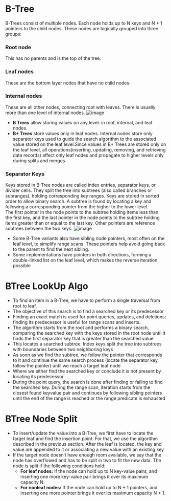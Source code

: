 # B-Tree
B-Trees consist of multiple nodes. Each node holds up to N keys and N + 1 pointers to the child nodes. These nodes are logically grouped into three groups:  
### Root node
This has no parents and is the top of the tree.
### Leaf nodes
These are the bottom layer nodes that have no child nodes.
### Internal nodes
These are all other nodes, connecting root with leaves. There is usually more than one level of internal nodes.
![image](https://github.com/yadavraganu/databases/assets/77580939/8548a111-8b4d-4b96-9123-c9ee9a9188a2)
- __B Trees__ allow storing values on any level: in root, internal, and leaf nodes.
- __B+ Trees__ store values only in leaf nodes. Internal nodes store only separator keys used to guide the search algorithm to the associated value stored on the leaf level.Since values in B+ Trees are stored only on the leaf level, all operations(inserting, updating, removing, and retrieving data records) affect only leaf nodes and propagate to higher levels only during splits and merges.

### Separator Keys
Keys stored in B-Tree nodes are called index entries, separator keys, or divider cells. They split the tree into subtrees (also called branches or subranges), holding corresponding key ranges. Keys are stored in sorted order to allow binary search. A subtree is found by locating a key and following a corresponding pointer from the higher to the lower level.  
The first pointer in the node points to the subtree holding items less than the first key, and the last pointer in the node points to the subtree holding items greater than or equal to the last key. Other pointers are reference subtrees between the two keys.
![image](https://github.com/yadavraganu/databases/assets/77580939/6c218ae5-e5d0-42b9-aca8-322017fc02e2)
 - Some B-Tree variants also have sibling node pointers, most often on the leaf level, to simplify range scans. These pointers help avoid going back to the parent to find the next sibling.
 - Some implementations have pointers in both directions, forming a double-linked list on the leaf level, which makes the reverse iteration possible
# BTree LookUp Algo
- To find an item in a B-Tree, we have to perform a single traversal from root to leaf.
- The objective of this search is to find a searched key or its predecessor
- Finding an exact match is used for point queries, updates, and deletions; finding its predecessor is useful for range scans and inserts.
- The algorithm starts from the root and performs a binary search, comparing the searched key with the keys stored in the root node until it finds the first separator key that is greater than the searched value
- This locates a searched subtree. Index keys split the tree into subtrees with boundaries between two neighboring keys
- As soon as we find the subtree, we follow the pointer that corresponds to it and continue the same search process (locate the separator key, follow the pointer) until we reach a target leaf node
- Where we either find the searched key or conclude it is not present by locating its predecessor.
- During the point query, the search is done after finding or failing to find the searched key. During the range scan, iteration starts from the closest found keyvalue pair and continues by following sibling pointers until the end of the range is reached or the range predicate is exhausted
# BTree Node Split
- To insert/update the value into a B-Tree, we first have to locate the target leaf and find the insertion point. For that, we use the algorithm described in the previous section. After the leaf is located, the key and value are appended to it or associating a new value with an existing key
- If the target node doesn’t have enough room available, we say that the node has overflowed and has to be split in two to fit the new data. The node is split if the following conditions hold:
  - __For leaf nodes:__ If the node can hold up to N key-value pairs, and inserting one more key-value pair brings it over its maximum capacity N.
  - __For nonleaf nodes:__ If the node can hold up to N + 1 pointers, and inserting one more pointer brings it over its maximum capacity N + 1.
